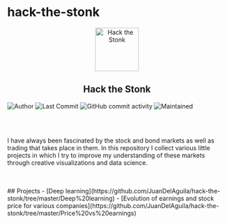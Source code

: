 # hack-the-stonk

<p align="center">
 <img width="100px" src="https://img.favpng.com/6/5/2/computer-icons-chart-png-favpng-iBKeXgLfRDPTG31VfNF7KyP12.jpg" align="center" alt="Hack the Stonk" />
 <h2 align="center">Hack the Stonk</h2>
</p>

![Author](https://img.shields.io/badge/author-JuanDelAguila-green)
![Last Commit](https://img.shields.io/github/last-commit/JuanDelAguila/hack-the-stonk?color=blue)
![GitHub commit activity](https://img.shields.io/github/commit-activity/m/JuanDelAguila/hack-the-stonk?color=blue)
![Maintained](https://img.shields.io/maintenance/yes/2020)

</br>
</br>

I have always been fascinated by the stock and bond markets as well as trading that takes place in them. In this repository I collect various little projects in which I try to improve my understanding of these markets through creative visualizations and data science. 

<br />
<br />
## Projects
- [Deep learning](https://github.com/JuanDelAguila/hack-the-stonk/tree/master/Deep%20learning)
- [Evolution of earnings and stock price for various companies](https://github.com/JuanDelAguila/hack-the-stonk/tree/master/Price%20vs%20earnings)
